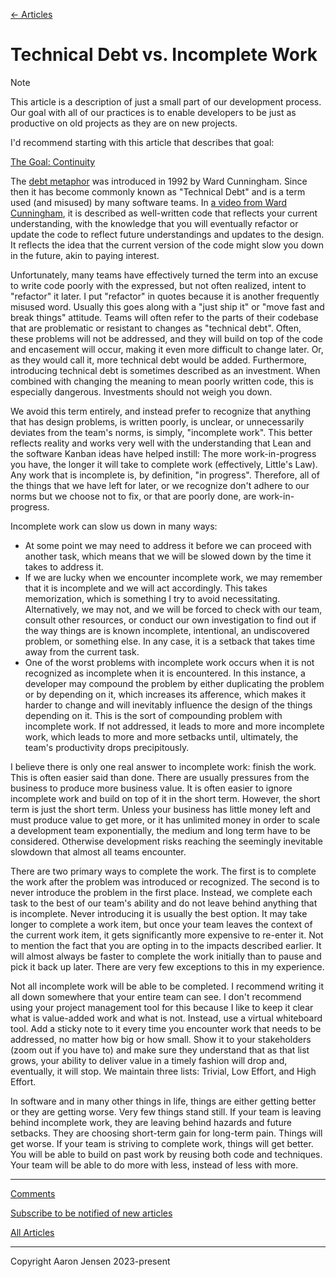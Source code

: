 [← Articles](README.md#articles)

# Technical Debt vs. Incomplete Work

> [!NOTE]
> This article is a description of just a small part of our development process. Our goal with all of our practices is to enable developers to be just as productive on old projects as they are on new projects.
>
> I'd recommend starting with this article that describes that goal:
>
> [The Goal: Continuity](./continuity.md)

The [debt metaphor](http://c2.com/doc/oopsla92.html) was introduced in 1992 by Ward Cunningham. Since then it has become commonly known as "Technical Debt" and is a term used (and misused) by many software teams. In [a video from Ward Cunningham](https://www.youtube.com/watch?v=pqeJFYwnkjE), it is described as well-written code that reflects your current understanding, with the knowledge that you will eventually refactor or update the code to reflect future understandings and updates to the design. It reflects the idea that the current version of the code might slow you down in the future, akin to paying interest.

Unfortunately, many teams have effectively turned the term into an excuse to write code poorly with the expressed, but not often realized, intent to "refactor" it later. I put "refactor" in quotes because it is another frequently misused word. Usually this goes along with a "just ship it" or "move fast and break things" attitude. Teams will often refer to the parts of their codebase that are problematic or resistant to changes as "technical debt". Often, these problems will not be addressed, and they will build on top of the code and encasement will occur, making it even more difficult to change later. Or, as they would call it, more technical debt would be added. Furthermore, introducing technical debt is sometimes described as an investment. When combined with changing the meaning to mean poorly written code, this is especially dangerous. Investments should not weigh you down.

We avoid this term entirely, and instead prefer to recognize that anything that has design problems, is written poorly, is unclear, or unnecessarily deviates from the team's norms, is simply, "incomplete work". This better reflects reality and works very well with the understanding that Lean and the software Kanban ideas have helped instill: The more work-in-progress you have, the longer it will take to complete work (effectively, Little's Law). Any work that is incomplete is, by definition, "in progress". Therefore, all of the things that we have left for later, or we recognize don't adhere to our norms but we choose not to fix, or that are poorly done, are work-in-progress.

Incomplete work can slow us down in many ways:

- At some point we may need to address it before we can proceed with another task, which means that we will be slowed down by the time it takes to address it.
- If we are lucky when we encounter incomplete work, we may remember that it is incomplete and we will act accordingly. This takes memorization, which is something I try to avoid necessitating. Alternatively, we may not, and we will be forced to check with our team, consult other resources, or conduct our own investigation to find out if the way things are is known incomplete, intentional, an undiscovered problem, or something else. In any case, it is a setback that takes time away from the current task.
- One of the worst problems with incomplete work occurs when it is not recognized as incomplete when it is encountered. In this instance, a developer may compound the problem by either duplicating the problem or by depending on it, which increases its afference, which makes it harder to change and will inevitably influence the design of the things depending on it. This is the sort of compounding problem with incomplete work. If not addressed, it leads to more and more incomplete work, which leads to more and more setbacks until, ultimately, the team's productivity drops precipitously.

I believe there is only one real answer to incomplete work: finish the work. This is often easier said than done. There are usually pressures from the business to produce more business value. It is often easier to ignore incomplete work and build on top of it in the short term. However, the short term is just the short term. Unless your business has little money left and must produce value to get more, or it has unlimited money in order to scale a development team exponentially, the medium and long term have to be considered. Otherwise development risks reaching the seemingly inevitable slowdown that almost all teams encounter.

There are two primary ways to complete the work. The first is to complete the work after the problem was introduced or recognized. The second is to never introduce the problem in the first place. Instead, we complete each task to the best of our team's ability and do not leave behind anything that is incomplete. Never introducing it is usually the best option. It may take longer to complete a work item, but once your team leaves the context of the current work item, it gets significantly more expensive to re-enter it. Not to mention the fact that you are opting in to the impacts described earlier. It will almost always be faster to complete the work initially than to pause and pick it back up later. There are very few exceptions to this in my experience.

Not all incomplete work will be able to be completed. I recommend writing it all down somewhere that your entire team can see. I don't recommend using your project management tool for this because I like to keep it clear what is value-added work and what is not. Instead, use a virtual whiteboard tool. Add a sticky note to it every time you encounter work that needs to be addressed, no matter how big or how small. Show it to your stakeholders (zoom out if you have to) and make sure they understand that as that list grows, your ability to deliver value in a timely fashion will drop and, eventually, it will stop. We maintain three lists: Trivial, Low Effort, and High Effort.

In software and in many other things in life, things are either getting better or they are getting worse. Very few things stand still. If your team is leaving behind incomplete work, they are leaving behind hazards and future setbacks. They are choosing short-term gain for long-term pain. Things will get worse. If your team is striving to complete work, things will get better. You will be able to build on past work by reusing both code and techniques. Your team will be able to do more with less, instead of less with more.

---

[Comments](https://github.com/aaronjensen/software-development/discussions/1)

[Subscribe to be notified of new articles](https://github.com/aaronjensen/software-development/discussions/8)

[All Articles](https://github.com/aaronjensen/software-development/blob/master/README.md#articles)

---

Copyright Aaron Jensen 2023-present

